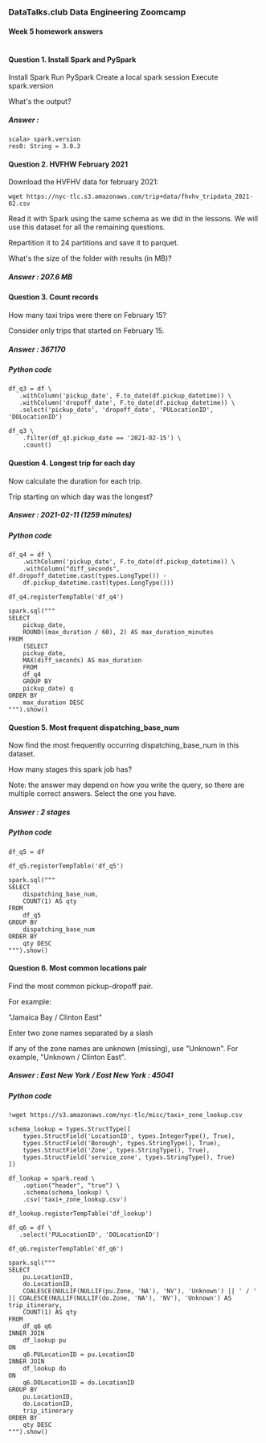 ### DataTalks.club Data Engineering Zoomcamp

#### Week 5 homework answers

#

#### Question 1. Install Spark and PySpark

Install Spark
Run PySpark
Create a local spark session
Execute spark.version

What's the output?

##### Answer : 
    scala> spark.version
    res0: String = 3.0.3
		
#### Question 2. HVFHW February 2021

Download the HVFHV data for february 2021:

    wget https://nyc-tlc.s3.amazonaws.com/trip+data/fhvhv_tripdata_2021-02.csv

Read it with Spark using the same schema as we did in the lessons. We will use this dataset for all the remaining questions.

Repartition it to 24 partitions and save it to parquet.

What's the size of the folder with results (in MB)?

##### Answer : 207.6 MB

#### Question 3. Count records

How many taxi trips were there on February 15?

Consider only trips that started on February 15.

##### Answer : 367170

##### Python code

    df_q3 = df \
       .withColumn('pickup_date', F.to_date(df.pickup_datetime)) \
       .withColumn('dropoff_date', F.to_date(df.pickup_datetime)) \
       .select('pickup_date', 'dropoff_date', 'PULocationID', 'DOLocationID')
    
    df_q3 \
        .filter(df_q3.pickup_date == '2021-02-15') \
        .count()
		
#### Question 4. Longest trip for each day

Now calculate the duration for each trip.

Trip starting on which day was the longest?

##### Answer : 2021-02-11 (1259 minutes)

##### Python code

	df_q4 = df \
	    .withColumn('pickup_date', F.to_date(df.pickup_datetime)) \
	    .withColumn("diff_seconds", df.dropoff_datetime.cast(types.LongType()) - 
		df.pickup_datetime.cast(types.LongType()))

	df_q4.registerTempTable('df_q4')

	spark.sql("""
	SELECT
	    pickup_date,
	    ROUND((max_duration / 60), 2) AS max_duration_minutes
	FROM
	    (SELECT
		pickup_date,
		MAX(diff_seconds) AS max_duration
	    FROM
		df_q4
	    GROUP BY
		pickup_date) q
	ORDER BY
	    max_duration DESC
	""").show()
		
#### Question 5. Most frequent dispatching_base_num

Now find the most frequently occurring dispatching_base_num in this dataset.

How many stages this spark job has?

Note: the answer may depend on how you write the query, so there are multiple correct answers. Select the one you have.

##### Answer : 2 stages

##### Python code

	df_q5 = df 

	df_q5.registerTempTable('df_q5')

	spark.sql("""
	SELECT
	    dispatching_base_num,
	    COUNT(1) AS qty
	FROM
	    df_q5
	GROUP BY
	    dispatching_base_num
	ORDER BY
	    qty DESC
	""").show()
	
#### Question 6. Most common locations pair

Find the most common pickup-dropoff pair.

For example:

"Jamaica Bay / Clinton East"

Enter two zone names separated by a slash

If any of the zone names are unknown (missing), use "Unknown". For example, "Unknown / Clinton East".

##### Answer : East New York / East New York : 45041

##### Python code

	!wget https://s3.amazonaws.com/nyc-tlc/misc/taxi+_zone_lookup.csv
	
	schema_lookup = types.StructType([
	    types.StructField('LocationID', types.IntegerType(), True),
	    types.StructField('Borough', types.StringType(), True),
	    types.StructField('Zone', types.StringType(), True),
	    types.StructField('service_zone', types.StringType(), True)
	])
	
	df_lookup = spark.read \
	    .option("header", "true") \
	    .schema(schema_lookup) \
	    .csv('taxi+_zone_lookup.csv')

	df_lookup.registerTempTable('df_lookup')
	
	df_q6 = df \
	   .select('PULocationID', 'DOLocationID')
   
	df_q6.registerTempTable('df_q6')	
	
	spark.sql("""
	SELECT
	    pu.LocationID,
	    do.LocationID,
	    COALESCE(NULLIF(NULLIF(pu.Zone, 'NA'), 'NV'), 'Unknown') || ' / ' || COALESCE(NULLIF(NULLIF(do.Zone, 'NA'), 'NV'), 'Unknown') AS trip_itinerary,
	    COUNT(1) AS qty
	FROM
	    df_q6 q6
	INNER JOIN
	    df_lookup pu
	ON
	    q6.PULocationID = pu.LocationID
	INNER JOIN
	    df_lookup do
	ON
	    q6.DOLocationID = do.LocationID
	GROUP BY
	    pu.LocationID,
	    do.LocationID,
	    trip_itinerary
	ORDER BY
	    qty DESC
	""").show()